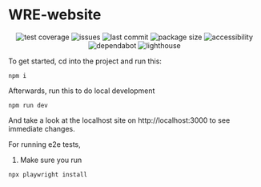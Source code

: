 # WRE-website

<p align="center">
  <img alt="test coverage" src="https://github.com/Williams-RE/WRE-website/actions/workflows/playwright_tests.yml/badge.svg" />
  <img alt="issues" src="https://img.shields.io/github/issues-raw/Williams-RE/WRE-website?color=yellow"/>
  <img alt="last commit" src="https://img.shields.io/github/last-commit/Williams-RE/WRE-website?color=%2357d3af">
  <img alt="package size" src= "https://github.com/Williams-RE/WRE-website/actions/workflows/package_size.yml/badge.svg"/>
  <img alt="accessibility" src="https://github.com/Williams-RE/WRE-website/actions/workflows/accessibility.yml/badge.svg">
  <img alt="dependabot" src="https://github.com/Williams-RE/WRE-website/actions/workflows/dependabot/dependabot-updates/badge.svg">
<img alt="lighthouse" src="https://github.com/Williams-RE/WRE-website/actions/workflows/lighthouse.yml/badge.svg">
</p>

To get started, cd into the project and run this:

```
npm i
```

Afterwards, run this to do local development

```
npm run dev
```

And take a look at the localhost site on http://localhost:3000 to see immediate changes.

For running e2e tests,

1. Make sure you run

```
npx playwright install
```
